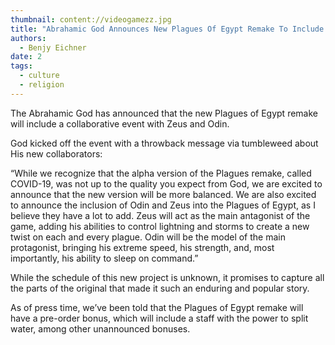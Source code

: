 ```yaml
---
thumbnail: content://videogamezz.jpg
title: "Abrahamic God Announces New Plagues Of Egypt Remake To Include Collaborative Event With Zeus And Odin"
authors:
  - Benjy Eichner
date: 2
tags:
  - culture
  - religion
---
```


The Abrahamic God has announced that the new Plagues of Egypt remake will include a collaborative event with Zeus and Odin.

God kicked off the event with a throwback message via tumbleweed about His new collaborators:

“While we recognize that the alpha version of the Plagues remake, called COVID-19, was not up to the quality you expect from God, we are excited to announce that the new version will be more balanced. We are also excited to announce the inclusion of Odin and Zeus into the Plagues of Egypt, as I believe they have a lot to add. Zeus will act as the main antagonist of the game, adding his abilities to control lightning and storms to create a new twist on each and every plague. Odin will be the model of the main protagonist, bringing his extreme speed, his strength, and, most importantly, his ability to sleep on command.”

While the schedule of this new project is unknown, it promises to capture all the parts of the original that made it such an enduring and popular story.

As of press time, we’ve been told that the Plagues of Egypt remake will have a pre-order bonus, which will include a staff with the power to split water, among other unannounced bonuses.
